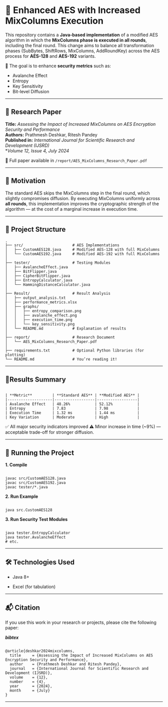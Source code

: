 # 🔐 Enhanced AES with Increased MixColumns Execution

This repository contains a **Java-based implementation** of a modified AES algorithm in which the **MixColumns phase is executed in all rounds**, including the final round. This change aims to balance all transformation phases (SubBytes, ShiftRows, MixColumns, AddRoundKey) across the AES process for **AES-128** and **AES-192** variants.

📌 The goal is to enhance **security metrics** such as:
- Avalanche Effect
- Entropy
- Key Sensitivity
- Bit-level Diffusion

---

## 📄 Research Paper

**Title:** *Assessing the Impact of Increased MixColumns on AES Encryption Security and Performance*  
**Authors:** Prathmesh Deshkar, Ritesh Pandey  
**Published in:** *International Journal for Scientific Research and Development (IJSRD)*  
**Volume 12, Issue 4, July 2024*

📄 Full paper available in `/report/AES_MixColumns_Research_Paper.pdf`

---

## 🧠 Motivation

The standard AES skips the MixColumns step in the final round, which slightly compromises diffusion. By executing MixColumns uniformly across **all rounds**, this implementation improves the cryptographic strength of the algorithm — at the cost of a marginal increase in execution time.

---

## 📁 Project Structure

```plaintext
.
├── src/                      # AES Implementations
│   ├── CustomAES128.java     # Modified AES-128 with full MixColumns
│   └── CustomAES192.java     # Modified AES-192 with full MixColumns
│
├── tester/                   # Testing Modules
│   ├── AvalancheEffect.java
│   ├── BitFlipper.java
│   ├── CipherBitFlipper.java
│   ├── EntropyCalculator.java
│   └── HammingDistanceCalculator.java
│
├── Result/                   # Result Analysis
│   ├── output_analysis.txt
│   ├── performance_metrics.xlsx
│   ├── graphs/
│   │   ├── entropy_comparison.png
│   │   ├── avalanche_effect.png
│   │   ├── execution_time.png
│   │   └── key_sensitivity.png
│   └── README.md             # Explanation of results
│
├── report/                   # Research Document
│   └── AES_MixColumns_Research_Paper.pdf
│
├── requirements.txt          # Optional Python libraries (for plotting)
└── README.md                 # You’re reading it!

```

---

## 🧪Results Summary

```plaintext

| **Metric**         | **Standard AES** | **Modified AES** |
|--------------------|------------------|------------------|
| Avalanche Effect   | 48.26%           | 52.12%           |
| Entropy            | 7.83             | 7.98             |
| Execution Time     | 1.32 ms          | 1.44 ms          |
| Key Variation      | Moderate         | High             |

```

✅ All major security indicators improved
⚠️ Minor increase in time (~9%) — acceptable trade-off for stronger diffusion.

---

## 🚀 Running the Project

**1. Compile**

```plaintext

javac src/CustomAES128.java
javac src/CustomAES192.java
javac tester/*.java

```

**2. Run Example**

```plaintext

java src.CustomAES128

```

**3. Run Security Test Modules**

```plaintext

java tester.EntropyCalculator
java tester.AvalancheEffect
# etc.

```

---

## 🛠 Technologies Used

- Java 8+

- Excel (for tabulation)

---

## 📬 Citation

If you use this work in your research or projects, please cite the following paper:

***bibtex***

```plaintext

@article{deshkar2024mixcolumns,
  title     = {Assessing the Impact of Increased MixColumns on AES Encryption Security and Performance},
  author    = {Prathmesh Deshkar and Ritesh Pandey},
  journal   = {International Journal for Scientific Research and Development (IJSRD)},
  volume    = {12},
  number    = {4},
  year      = {2024},
  month     = {July}
}

```

---